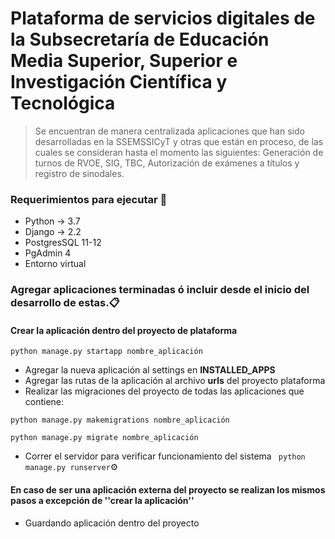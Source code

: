 # Plataforma de servicios digitales de la Subsecretaría de Educación Media Superior, Superior  e Investigación Científica y Tecnológica 

>Se encuentran de manera centralizada aplicaciones que han sido desarrolladas en la SSEMSSICyT y otras que están en proceso, de las cuales se consideran hasta el momento las siguientes: Generación de turnos de RVOE, SIG, TBC, Autorización de exámenes a títulos y registro de sinodales. 

### Requerimientos para ejecutar 🚀
- Python -> 3.7
- Django -> 2.2
- PostgresSQL 11-12
- PgAdmin 4
- Entorno virtual 

### Agregar aplicaciones terminadas ó incluir desde el inicio del desarrollo de estas.📋
#### Crear la aplicación dentro del proyecto de plataforma
``` python manage.py startapp nombre_aplicación ```
- Agregar la nueva aplicación al settings en **INSTALLED_APPS**
- Agregar las rutas de la aplicación al archivo **urls** del proyecto plataforma
- Realizar las migraciones del proyecto de todas las aplicaciones que contiene:

``` python manage.py makemigrations nombre_aplicación ```

``` python manage.py migrate nombre_aplicación ```

- Correr el servidor para verificar funcionamiento del sistema ``` python manage.py runserver```⚙️
#### En caso de ser una aplicación externa del proyecto se realizan los mismos pasos a excepción de ''crear la aplicación''
- Guardando aplicación dentro del proyecto

